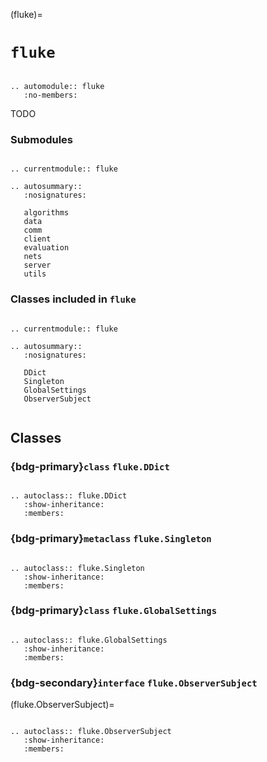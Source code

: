 (fluke)=

# **``fluke``**

```{eval-rst}

.. automodule:: fluke
   :no-members:

```

TODO

<h3>Submodules</h3>

```{eval-rst}

.. currentmodule:: fluke

.. autosummary::
   :nosignatures:

   algorithms
   data
   comm
   client
   evaluation
   nets
   server
   utils

```

<h3>

Classes included in ``fluke``

</h3>

```{eval-rst}

.. currentmodule:: fluke

.. autosummary::
   :nosignatures:

   DDict
   Singleton
   GlobalSettings
   ObserverSubject
   
```

## Classes

<h3>

{bdg-primary}`class` ``fluke.DDict``

</h3>

```{eval-rst}

.. autoclass:: fluke.DDict
   :show-inheritance:
   :members:

```

<h3>

{bdg-primary}`metaclass` ``fluke.Singleton``

</h3>

```{eval-rst}

.. autoclass:: fluke.Singleton
   :show-inheritance:
   :members:

```

<h3>

{bdg-primary}`class` ``fluke.GlobalSettings``

</h3>

```{eval-rst}

.. autoclass:: fluke.GlobalSettings
   :show-inheritance:
   :members:

```

<h3>

{bdg-secondary}`interface` ``fluke.ObserverSubject``

</h3>

(fluke.ObserverSubject)=

```{eval-rst}

.. autoclass:: fluke.ObserverSubject
   :show-inheritance:
   :members:

```